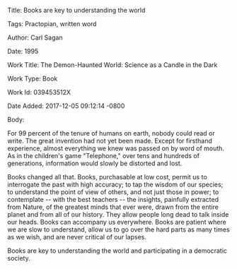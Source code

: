 Title:  Books are key to understanding the world

Tags:   Practopian, written word

Author: Carl Sagan

Date:   1995

Work Title: The Demon-Haunted World: Science as a Candle in the Dark

Work Type: Book

Work Id: 039453512X

Date Added: 2017-12-05 09:12:14 -0800

Body: 

For 99 percent of the tenure of humans on earth, nobody could read or write. The great invention had not yet been made. Except for firsthand experience, almost everything we knew was passed on by word of mouth. As in the children's game "Telephone," over tens and hundreds of generations, information would slowly be distorted and lost. 

Books changed all that. Books, purchasable at low cost, permit us to interrogate the past with high accuracy; to tap the wisdom of our species; to understand the point of view of others, and not just those in power; to contemplate -- with the best teachers -- the insights, painfully extracted from Nature, of the greatest minds that ever were, drawn from the entire planet and from all of our history. They allow people long dead to talk inside our heads. Books can accompany us everywhere. Books are patient where we are slow to understand, allow us to go over the hard parts as many times as we wish, and are never critical of our lapses. 

Books are key to understanding the world and participating in a democratic society.
